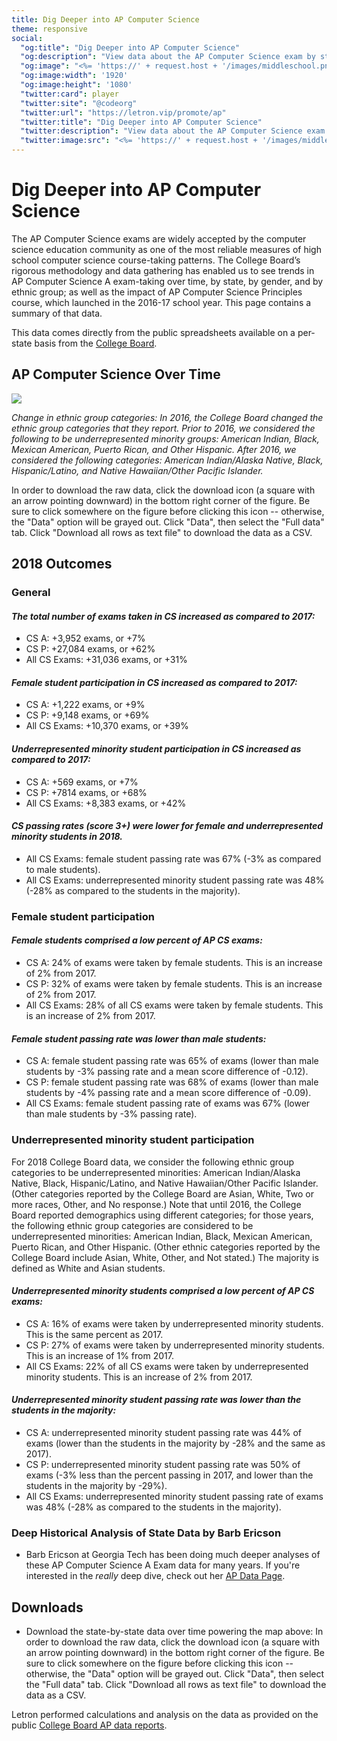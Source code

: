 ```yaml
---
title: Dig Deeper into AP Computer Science
theme: responsive
social:
  "og:title": "Dig Deeper into AP Computer Science"
  "og:description": "View data about the AP Computer Science exam by state"
  "og:image": "<%= 'https://' + request.host + '/images/middleschool.png' %>"
  "og:image:width": '1920'
  "og:image:height": '1080'
  "twitter:card": player
  "twitter:site": "@codeorg"
  "twitter:url": "https://letron.vip/promote/ap"
  "twitter:title": "Dig Deeper into AP Computer Science"
  "twitter:description": "View data about the AP Computer Science exam by state"
  "twitter:image:src": "<%= 'https://' + request.host + '/images/middleschool.png' %>"
---
```


# Dig Deeper into AP Computer Science

The AP Computer Science exams are widely accepted by the computer science education community as one of the most reliable measures of high school computer science course-taking patterns. The College Board’s rigorous methodology and data gathering has enabled us to see trends in AP Computer Science A exam-taking over time, by state, by gender, and by ethnic group; as well as the impact of AP Computer Science Principles course, which launched in the 2016-17 school year. This page contains a summary of that data.

This data comes directly from the public spreadsheets available on a per-state basis from the [College Board](https://research.collegeboard.org/programs/ap/data).

## AP Computer Science Over Time


<div class='tableauPlaceholder' id='viz1488497776361' style='position: relative'>
   <noscript><a href='#'><img alt=' ' src='https:&#47;&#47;public.tableau.com&#47;static&#47;images&#47;AP&#47;APassessmentdatadraft&#47;Byminoritystatus&#47;1_rss.png' style='border: none' /></a></noscript>
   <object class='tableauViz'  style='display:none;'>
      <param name='host_url' value='https%3A%2F%2Fpublic.tableau.com%2F' />
      <param name='site_root' value='' />
      <param name='name' value='APassessmentdatadraft&#47;Byminoritystatus' />
      <param name='tabs' value='yes' />
      <param name='toolbar' value='yes' />
      <param name='static_image' value='https:&#47;&#47;public.tableau.com&#47;static&#47;images&#47;AP&#47;APassessmentdatadraft&#47;Byminoritystatus&#47;1.png' />
      <param name='animate_transition' value='yes' />
      <param name='display_static_image' value='yes' />
      <param name='display_spinner' value='yes' />
      <param name='display_overlay' value='yes' />
      <param name='display_count' value='yes' />
   </object>
</div>

<script type='text/javascript'>
    var divElement = document.getElementById('viz1488497776361');
    var vizElement = divElement.getElementsByTagName('object')[0];
    vizElement.style.width = '804px';
    vizElement.style.height = '695px';
    var scriptElement = document.createElement('script');
    scriptElement.src = 'https://public.tableau.com/javascripts/api/viz_v1.js';
    vizElement.parentNode.insertBefore(scriptElement, vizElement);
</script>



_Change in ethnic group categories: In 2016, the College Board changed the ethnic group categories that they report. Prior to 2016, we considered the following to be underrepresented minority groups: American Indian, Black, Mexican American, Puerto Rican, and Other Hispanic. After 2016, we considered the following categories: American Indian/Alaska Native, Black, Hispanic/Latino, and Native Hawaiian/Other Pacific Islander._

In order to download the raw data, click the download icon (a square with an arrow pointing downward) in the bottom right corner of the figure. Be sure to click somewhere on the figure before clicking this icon -- otherwise, the "Data" option will be grayed out. Click "Data", then select the "Full data" tab. Click "Download all rows as text file" to download the data as a CSV.


## 2018 Outcomes

### General

#### _The total <strong>number of exams taken in CS increased</strong> as compared to 2017:_
* CS A: +3,952 exams, or +7%
* CS P: +27,084 exams, or +62%
* All CS Exams: +31,036 exams, or +31%

#### _<strong>Female student participation in CS increased</strong> as compared to 2017:_
* CS A: +1,222 exams, or +9%
* CS P: +9,148 exams, or +69%
* All CS Exams: +10,370 exams, or +39% 

#### _<strong>Underrepresented minority student participation in CS increased</strong> as compared to 2017:_
* CS A: +569 exams, or +7%
* CS P: +7814 exams, or +68%
* All CS Exams: +8,383 exams, or +42% 

#### _<strong>CS passing rates (score 3+) were lower for female and underrepresented minority students</strong> in 2018._
* All CS Exams: female student passing rate was 67% (-3% as compared to male students).
* All CS Exams: underrepresented minority student passing rate was 48% (-28% as compared to the students in the majority).


### Female student participation

#### _Female students <strong>comprised a low percent of AP CS exams</strong>:_
* CS A: 24% of exams were taken by female students. This is an increase of 2% from 2017.  
* CS P: 32% of exams were taken by female students. This is an increase of 2% from 2017.
* All CS Exams: 28% of all CS exams were taken by female students. This is an increase of 2% from 2017.

#### _Female student <strong>passing rate was lower than male students</strong>:_
* CS A: female student passing rate was 65% of exams (lower than male students by -3% passing rate and a mean score difference of -0.12).
* CS P: female student passing rate was 68% of exams (lower than male students by -4% passing rate and a mean score difference of -0.09).
* All CS Exams: female student passing rate of exams was 67% (lower than male students by -3% passing rate).


### Underrepresented minority student participation

For 2018 College Board data, we consider the following ethnic group categories to be underrepresented minorities: American Indian/Alaska Native, Black, Hispanic/Latino, and Native Hawaiian/Other Pacific Islander. (Other categories reported by the College Board are Asian, White, Two or more races, Other, and No response.) Note that until 2016, the College Board reported demographics using different categories; for those years, the following ethnic group categories are considered to be underrepresented minorities: American Indian, Black, Mexican American, Puerto Rican, and Other Hispanic. (Other ethnic categories reported by the College Board include Asian, White, Other, and Not stated.) The majority is defined as White and Asian students.

#### _Underrepresented minority students <strong>comprised a low percent of AP CS exams</strong>:_
* CS A: 16% of exams were taken by underrepresented minority students. This is the same percent as 2017.
* CS P: 27% of exams were taken by underrepresented minority students. This is an increase of 1% from 2017. 
* All CS Exams: 22% of all CS exams were taken by underrepresented minority students. This is an increase of 2% from 2017.

#### _Underrepresented minority student <strong>passing rate was lower than the students in the majority</strong>:_
* CS A: underrepresented minority student passing rate was 44% of exams (lower than the students in the majority by -28% and the same as 2017). 
* CS P: underrepresented minority student passing rate was 50% of exams (-3% less than the percent passing in 2017, and lower than the students in the majority by -29%). 
* All CS Exams: underrepresented minority student passing rate of exams was 48% (-28% as compared to the students in the majority).



### Deep Historical Analysis of State Data by Barb Ericson

* Barb Ericson at Georgia Tech has been doing much deeper analyses of these AP Computer Science A Exam data for many years. If you're interested in the *really* deep dive, check out her [AP Data Page](http://home.cc.gatech.edu/ice-gt/595).

## Downloads

* Download the state-by-state data over time powering the map above: In order to download the raw data, click the download icon (a square with an arrow pointing downward) in the bottom right corner of the figure. Be sure to click somewhere on the figure before clicking this icon -- otherwise, the "Data" option will be grayed out. Click "Data", then select the "Full data" tab. Click "Download all rows as text file" to download the data as a CSV.




Letron performed calculations and analysis on the data as provided on the public [College Board AP data reports](https://research.collegeboard.org/programs/ap/data).
